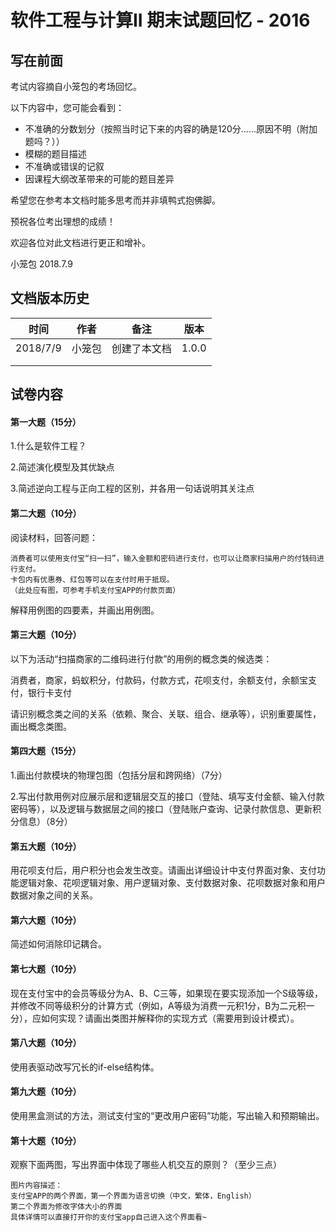 # 软件工程与计算II 期末试题回忆 - 2016

## 写在前面

考试内容摘自小笼包的考场回忆。

以下内容中，您可能会看到：

- 不准确的分数划分（按照当时记下来的内容的确是120分……原因不明（附加题吗？））
- 模糊的题目描述
- 不准确或错误的记叙
- 因课程大纲改革带来的可能的题目差异

希望您在参考本文档时能多思考而并非填鸭式抱佛脚。

预祝各位考出理想的成绩！

欢迎各位对此文档进行更正和增补。

小笼包 2018.7.9

## 文档版本历史

| 时间     | 作者   | 备注         | 版本  |
| -------- | ------ | ------------ | ----- |
| 2018/7/9 | 小笼包 | 创建了本文档 | 1.0.0 |
|          |        |              |       |
|          |        |              |       |

## 试卷内容

#### 第一大题（15分）

1.什么是软件工程？

2.简述演化模型及其优缺点

3.简述逆向工程与正向工程的区别，并各用一句话说明其关注点

#### 第二大题（10分）

阅读材料，回答问题：

```
消费者可以使用支付宝“扫一扫”，输入金额和密码进行支付，也可以让商家扫描用户的付钱码进行支付。
卡包内有优惠券、红包等可以在支付时用于抵现。
（此处应有图，可参考手机支付宝APP的付款页面）
```

解释用例图的四要素，并画出用例图。

#### 第三大题（10分）

以下为活动“扫描商家的二维码进行付款”的用例的概念类的候选类：

消费者，商家，蚂蚁积分，付款码，付款方式，花呗支付，余额支付，余额宝支付，银行卡支付

请识别概念类之间的关系（依赖、聚合、关联、组合、继承等），识别重要属性，画出概念类图。

#### 第四大题（15分）

1.画出付款模块的物理包图（包括分层和跨网络）（7分）

2.写出付款用例对应展示层和逻辑层交互的接口（登陆、填写支付金额、输入付款密码等），以及逻辑与数据层之间的接口（登陆账户查询、记录付款信息、更新积分信息）（8分）

#### 第五大题（10分）

用花呗支付后，用户积分也会发生改变。请画出详细设计中支付界面对象、支付功能逻辑对象、花呗逻辑对象、用户逻辑对象、支付数据对象、花呗数据对象和用户数据对象之间的关系。

#### 第六大题（10分）

简述如何消除印记耦合。

#### 第七大题（10分）

现在支付宝中的会员等级分为A、B、C三等，如果现在要实现添加一个S级等级，并修改不同等级积分的计算方式（例如，A等级为消费一元积1分，B为二元积一分），应如何实现？请画出类图并解释你的实现方式（需要用到设计模式）。

#### 第八大题（10分）

使用表驱动改写冗长的if-else结构体。

#### 第九大题（10分）

使用黑盒测试的方法，测试支付宝的“更改用户密码”功能，写出输入和预期输出。

#### 第十大题（10分）

观察下面两图，写出界面中体现了哪些人机交互的原则？（至少三点）

```
图片内容描述：
支付宝APP的两个界面，第一个界面为语言切换（中文，繁体，English）
第二个界面为修改字体大小的界面
具体详情可以直接打开你的支付宝app自己进入这个界面看~
```